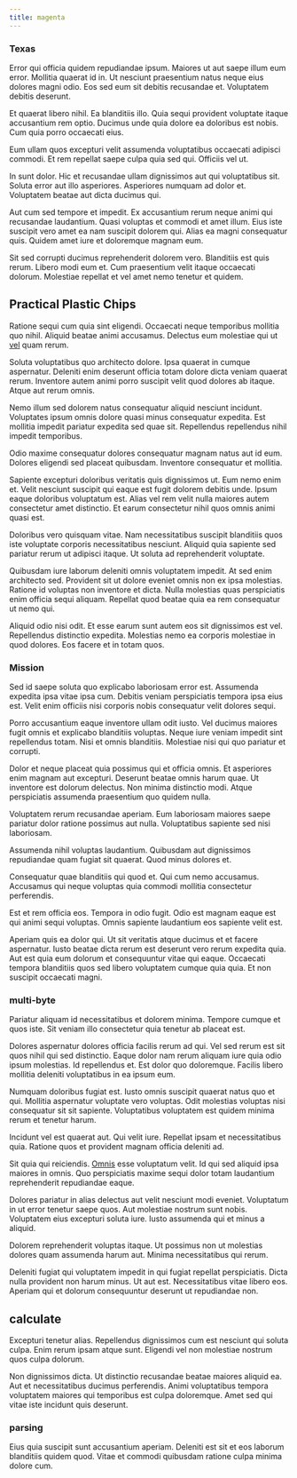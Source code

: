 ```yaml
---
title: magenta
---
```


### Texas

Error qui officia quidem repudiandae ipsum. Maiores ut aut saepe illum eum error. Mollitia quaerat id in. Ut nesciunt praesentium natus neque eius dolores magni odio. Eos sed eum sit debitis recusandae et. Voluptatem debitis deserunt.

Et quaerat libero nihil. Ea blanditiis illo. Quia sequi provident voluptate itaque accusantium rem optio. Ducimus unde quia dolore ea doloribus est nobis. Cum quia porro occaecati eius.

Eum ullam quos excepturi velit assumenda voluptatibus occaecati adipisci commodi. Et rem repellat saepe culpa quia sed qui. Officiis vel ut.

In sunt dolor. Hic et recusandae ullam dignissimos aut qui voluptatibus sit. Soluta error aut illo asperiores. Asperiores numquam ad dolor et. Voluptatem beatae aut dicta ducimus qui.

Aut cum sed tempore et impedit. Ex accusantium rerum neque animi qui recusandae laudantium. Quasi voluptas et commodi et amet illum. Eius iste suscipit vero amet ea nam suscipit dolorem qui. Alias ea magni consequatur quis. Quidem amet iure et doloremque magnam eum.

Sit sed corrupti ducimus reprehenderit dolorem vero. Blanditiis est quis rerum. Libero modi eum et. Cum praesentium velit itaque occaecati dolorum. Molestiae repellat et vel amet nemo tenetur et quidem.

## Practical Plastic Chips

Ratione sequi cum quia sint eligendi. Occaecati neque temporibus mollitia quo nihil. Aliquid beatae animi accusamus. Delectus eum molestiae qui ut [vel](/dolore/odio/dignissimos/ut/invoice_envisioneer.md) quam rerum.

Soluta voluptatibus quo architecto dolore. Ipsa quaerat in cumque aspernatur. Deleniti enim deserunt officia totam dolore dicta veniam quaerat rerum. Inventore autem animi porro suscipit velit quod dolores ab itaque. Atque aut rerum omnis.

Nemo illum sed dolorem natus consequatur aliquid nesciunt incidunt. Voluptates ipsum omnis dolore quasi minus consequatur expedita. Est mollitia impedit pariatur expedita sed quae sit. Repellendus repellendus nihil impedit temporibus.

Odio maxime consequatur dolores consequatur magnam natus aut id eum. Dolores eligendi sed placeat quibusdam. Inventore consequatur et mollitia.

Sapiente excepturi doloribus veritatis quis dignissimos ut. Eum nemo enim et. Velit nesciunt suscipit qui eaque est fugit dolorem debitis unde. Ipsum eaque doloribus voluptatum est. Alias vel rem velit nulla maiores autem consectetur amet distinctio. Et earum consectetur nihil quos omnis animi quasi est.

Doloribus vero quisquam vitae. Nam necessitatibus suscipit blanditiis quos iste voluptate corporis necessitatibus nesciunt. Aliquid quia sapiente sed pariatur rerum ut adipisci itaque. Ut soluta ad reprehenderit voluptate.

Quibusdam iure laborum deleniti omnis voluptatem impedit. At sed enim architecto sed. Provident sit ut dolore eveniet omnis non ex ipsa molestias. Ratione id voluptas non inventore et dicta. Nulla molestias quas perspiciatis enim officia sequi aliquam. Repellat quod beatae quia ea rem consequatur ut nemo qui.

Aliquid odio nisi odit. Et esse earum sunt autem eos sit dignissimos est vel. Repellendus distinctio expedita. Molestias nemo ea corporis molestiae in quod dolores. Eos facere et in totam quos.

### Mission

Sed id saepe soluta quo explicabo laboriosam error est. Assumenda expedita ipsa vitae ipsa cum. Debitis veniam perspiciatis tempora ipsa eius est. Velit enim officiis nisi corporis nobis consequatur velit dolores sequi.

Porro accusantium eaque inventore ullam odit iusto. Vel ducimus maiores fugit omnis et explicabo blanditiis voluptas. Neque iure veniam impedit sint repellendus totam. Nisi et omnis blanditiis. Molestiae nisi qui quo pariatur et corrupti.

Dolor et neque placeat quia possimus qui et officia omnis. Et asperiores enim magnam aut excepturi. Deserunt beatae omnis harum quae. Ut inventore est dolorum delectus. Non minima distinctio modi. Atque perspiciatis assumenda praesentium quo quidem nulla.

Voluptatem rerum recusandae aperiam. Eum laboriosam maiores saepe pariatur dolor ratione possimus aut nulla. Voluptatibus sapiente sed nisi laboriosam.

Assumenda nihil voluptas laudantium. Quibusdam aut dignissimos repudiandae quam fugiat sit quaerat. Quod minus dolores et.

Consequatur quae blanditiis qui quod et. Qui cum nemo accusamus. Accusamus qui neque voluptas quia commodi mollitia consectetur perferendis.

Est et rem officia eos. Tempora in odio fugit. Odio est magnam eaque est qui animi sequi voluptas. Omnis sapiente laudantium eos sapiente velit est.

Aperiam quis ea dolor qui. Ut sit veritatis atque ducimus et et facere aspernatur. Iusto beatae dicta rerum est deserunt vero rerum expedita quia. Aut est quia eum dolorum et consequuntur vitae qui eaque. Occaecati tempora blanditiis quos sed libero voluptatem cumque quia quia. Et non suscipit occaecati magni.

### multi-byte

Pariatur aliquam id necessitatibus et dolorem minima. Tempore cumque et quos iste. Sit veniam illo consectetur quia tenetur ab placeat est.

Dolores aspernatur dolores officia facilis rerum ad qui. Vel sed rerum est sit quos nihil qui sed distinctio. Eaque dolor nam rerum aliquam iure quia odio ipsum molestias. Id repellendus et. Est dolor quo doloremque. Facilis libero mollitia deleniti voluptatibus in ea ipsum eum.

Numquam doloribus fugiat est. Iusto omnis suscipit quaerat natus quo et qui. Mollitia aspernatur voluptate vero voluptas. Odit molestias voluptas nisi consequatur sit sit sapiente. Voluptatibus voluptatem est quidem minima rerum et tenetur harum.

Incidunt vel est quaerat aut. Qui velit iure. Repellat ipsam et necessitatibus quia. Ratione quos et provident magnam officia deleniti ad.

Sit quia qui reiciendis. [Omnis](/facere/temporibus/adipisci/molestias/withdrawal.md) esse voluptatum velit. Id qui sed aliquid ipsa maiores in omnis. Quo perspiciatis maxime sequi dolor totam laudantium reprehenderit repudiandae eaque.

Dolores pariatur in alias delectus aut velit nesciunt modi eveniet. Voluptatum in ut error tenetur saepe quos. Aut molestiae nostrum sunt nobis. Voluptatem eius excepturi soluta iure. Iusto assumenda qui et minus a aliquid.

Dolorem reprehenderit voluptas itaque. Ut possimus non ut molestias dolores quam assumenda harum aut. Minima necessitatibus qui rerum.

Deleniti fugiat qui voluptatem impedit in qui fugiat repellat perspiciatis. Dicta nulla provident non harum minus. Ut aut est. Necessitatibus vitae libero eos. Aperiam qui et dolorum consequuntur deserunt ut repudiandae non.

## calculate

Excepturi tenetur alias. Repellendus dignissimos cum est nesciunt qui soluta culpa. Enim rerum ipsam atque sunt. Eligendi vel non molestiae nostrum quos culpa dolorum.

Non dignissimos dicta. Ut distinctio recusandae beatae maiores aliquid ea. Aut et necessitatibus ducimus perferendis. Animi voluptatibus tempora voluptatem maiores qui temporibus est culpa doloremque. Amet sed qui vitae iste incidunt quis deserunt.

### parsing

Eius quia suscipit sunt accusantium aperiam. Deleniti est sit et eos laborum blanditiis quidem quod. Vitae et commodi quibusdam ratione culpa minima dolore cum.
